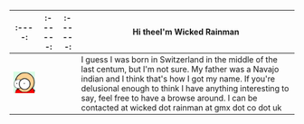 :----: | :------:| :------: | Hi theeI'm Wicked Rainman
----- | ----- | ------- | --------
![](/pictures/marv.png) |  | | I guess I was born in Switzerland in the middle of the last centum, but I'm not sure. My father was a Navajo indian and I think that's how I got my name. If you're delusional enough to think I have anything interesting to say, feel free to have a browse around. I can be contacted at wicked dot rainman at gmx dot co dot uk
